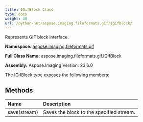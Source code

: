```yaml
---
title: IGifBlock Class
type: docs
weight: 40
url: /python-net/aspose.imaging.fileformats.gif/igifblock/
---
```


Represents GIF block interface.

**Namespace:** [aspose.imaging.fileformats.gif](/imaging/python-net/aspose.imaging.fileformats.gif/)

**Full Class Name:** aspose.imaging.fileformats.gif.IGifBlock

**Assembly:**  Aspose.Imaging Version: 23.6.0

The IGifBlock type exposes the following members:
## **Methods**
|**Name**|**Description**|
| :- | :- |
|save(stream)|Saves the block to the specified stream.|
